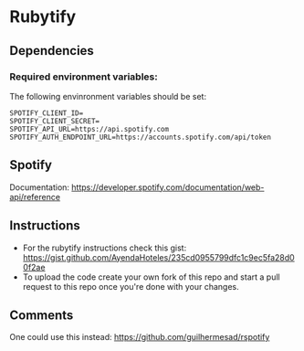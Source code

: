 # Rubytify

## Dependencies

### Required environment variables:

The following envinronment variables should be set:

```
SPOTIFY_CLIENT_ID=
SPOTIFY_CLIENT_SECRET=
SPOTIFY_API_URL=https://api.spotify.com
SPOTIFY_AUTH_ENDPOINT_URL=https://accounts.spotify.com/api/token
```

## Spotify

Documentation: https://developer.spotify.com/documentation/web-api/reference

## Instructions

- For the rubytify instructions check this gist: https://gist.github.com/AyendaHoteles/235cd0955799dfc1c9ec5fa28d00f2ae 
- To upload the code create your own fork of this repo and start a pull request to this repo once you're done with your changes.


## Comments

One could use this instead: https://github.com/guilhermesad/rspotify